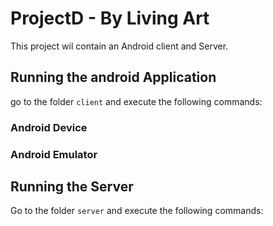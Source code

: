 # ProjectD - By Living Art
This project wil contain an Android client and Server.  

## Running the android Application
go to the folder `client` and execute the following commands:
### Android Device
### Android Emulator

## Running the Server
Go to the folder `server` and execute the following commands: